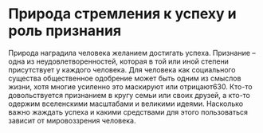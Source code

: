 # Природа стремления к успеху и роль признания

Природа наградила человека желанием достигать успеха. Признание – одна из неудовлетворенностей, которая в той или иной степени присутствует у каждого человека. Для человека как социального существа общественное одобрение может быть одним из смыслов жизни, хотя многие усиленно это маскируют или отрицают630. Кто-то довольствуется признанием в кругу семьи или своих друзей, а кто-то одержим вселенскими масштабами и великими идеями. Насколько важно жаждать успеха и какими средствами для этого пользоваться зависит от мировоззрения человека.
